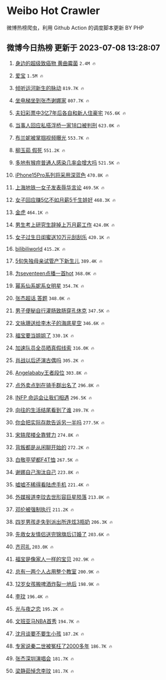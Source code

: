 # Weibo Hot Crawler 



微博热榜爬虫，利用 Github Action 的调度脚本更新 BY PHP 


## 微博今日热榜 更新于 2023-07-08 13:28:07 
1. [身边的超级致癌物 黄曲霉菌](https://s.weibo.com/weibo?q=%E8%BA%AB%E8%BE%B9%E7%9A%84%E8%B6%85%E7%BA%A7%E8%87%B4%E7%99%8C%E7%89%A9%20%E9%BB%84%E6%9B%B2%E9%9C%89%E8%8F%8C&t=31&band_rank=1&Refer=top) `2.4M 🔥` 

1. [爱宝](https://s.weibo.com/weibo?q=%E7%88%B1%E5%AE%9D&t=31&band_rank=2&Refer=top) `1.5M 🔥` 

1. [倾听运河新生的脉动](https://s.weibo.com/weibo?q=%23%E5%80%BE%E5%90%AC%E8%BF%90%E6%B2%B3%E6%96%B0%E7%94%9F%E7%9A%84%E8%84%89%E5%8A%A8%23&t=31&band_rank=3&Refer=top) `819.7K 🔥` 

1. [坐电梯坐到张杰谢娜家](https://s.weibo.com/weibo?q=%23%E5%9D%90%E7%94%B5%E6%A2%AF%E5%9D%90%E5%88%B0%E5%BC%A0%E6%9D%B0%E8%B0%A2%E5%A8%9C%E5%AE%B6%23&t=31&band_rank=4&Refer=top) `807.7K 🔥` 

1. [夫妇彩票中3亿7年后各自和新人住豪宅](https://s.weibo.com/weibo?q=%23%E5%A4%AB%E5%A6%87%E5%BD%A9%E7%A5%A8%E4%B8%AD3%E4%BA%BF7%E5%B9%B4%E5%90%8E%E5%90%84%E8%87%AA%E5%92%8C%E6%96%B0%E4%BA%BA%E4%BD%8F%E8%B1%AA%E5%AE%85%23&t=31&band_rank=5&Refer=top) `765.6K 🔥` 

1. [当事人回应私搭浮桥一家18口被判刑](https://s.weibo.com/weibo?q=%23%E5%BD%93%E4%BA%8B%E4%BA%BA%E5%9B%9E%E5%BA%94%E7%A7%81%E6%90%AD%E6%B5%AE%E6%A1%A5%E4%B8%80%E5%AE%B618%E5%8F%A3%E8%A2%AB%E5%88%A4%E5%88%91%23&t=31&band_rank=6&Refer=top) `623.0K 🔥` 

1. [布兰妮被掌掴视频曝光](https://s.weibo.com/weibo?q=%23%E5%B8%83%E5%85%B0%E5%A6%AE%E8%A2%AB%E6%8E%8C%E6%8E%B4%E8%A7%86%E9%A2%91%E6%9B%9D%E5%85%89%23&t=31&band_rank=7&Refer=top) `553.7K 🔥` 

1. [柳玉茹 假死](https://s.weibo.com/weibo?q=%E6%9F%B3%E7%8E%89%E8%8C%B9%20%E5%81%87%E6%AD%BB&t=31&band_rank=8&Refer=top) `551.2K 🔥` 

1. [多地有猴痘普通人感染几率会增大吗](https://s.weibo.com/weibo?q=%23%E5%A4%9A%E5%9C%B0%E6%9C%89%E7%8C%B4%E7%97%98%E6%99%AE%E9%80%9A%E4%BA%BA%E6%84%9F%E6%9F%93%E5%87%A0%E7%8E%87%E4%BC%9A%E5%A2%9E%E5%A4%A7%E5%90%97%23&t=31&band_rank=9&Refer=top) `521.5K 🔥` 

1. [iPhone15Pro系列将采用深蓝色](https://s.weibo.com/weibo?q=%23iPhone15Pro%E7%B3%BB%E5%88%97%E5%B0%86%E9%87%87%E7%94%A8%E6%B7%B1%E8%93%9D%E8%89%B2%23&t=31&band_rank=10&Refer=top) `470.8K 🔥` 

1. [上海地铁一女子发表辱华言论](https://s.weibo.com/weibo?q=%23%E4%B8%8A%E6%B5%B7%E5%9C%B0%E9%93%81%E4%B8%80%E5%A5%B3%E5%AD%90%E5%8F%91%E8%A1%A8%E8%BE%B1%E5%8D%8E%E8%A8%80%E8%AE%BA%23&t=31&band_rank=11&Refer=top) `469.5K 🔥` 

1. [女子回应赚5亿不如月薪5千生娃好](https://s.weibo.com/weibo?q=%23%E5%A5%B3%E5%AD%90%E5%9B%9E%E5%BA%94%E8%B5%9A5%E4%BA%BF%E4%B8%8D%E5%A6%82%E6%9C%88%E8%96%AA5%E5%8D%83%E7%94%9F%E5%A8%83%E5%A5%BD%23&t=31&band_rank=12&Refer=top) `468.3K 🔥` 

1. [金虎](https://s.weibo.com/weibo?q=%E9%87%91%E8%99%8E&t=31&band_rank=13&Refer=top) `464.1K 🔥` 

1. [男生考上研究生辞掉上万月薪工作](https://s.weibo.com/weibo?q=%23%E7%94%B7%E7%94%9F%E8%80%83%E4%B8%8A%E7%A0%94%E7%A9%B6%E7%94%9F%E8%BE%9E%E6%8E%89%E4%B8%8A%E4%B8%87%E6%9C%88%E8%96%AA%E5%B7%A5%E4%BD%9C%23&t=31&band_rank=14&Refer=top) `424.0K 🔥` 

1. [女子过生日闺蜜送10万元刮刮乐](https://s.weibo.com/weibo?q=%23%E5%A5%B3%E5%AD%90%E8%BF%87%E7%94%9F%E6%97%A5%E9%97%BA%E8%9C%9C%E9%80%8110%E4%B8%87%E5%85%83%E5%88%AE%E5%88%AE%E4%B9%90%23&t=31&band_rank=15&Refer=top) `420.1K 🔥` 

1. [bilibiliworld](https://s.weibo.com/weibo?q=bilibiliworld&t=31&band_rank=16&Refer=top) `415.2K 🔥` 

1. [5旬失独母亲试管产下新生儿](https://s.weibo.com/weibo?q=%235%E6%97%AC%E5%A4%B1%E7%8B%AC%E6%AF%8D%E4%BA%B2%E8%AF%95%E7%AE%A1%E4%BA%A7%E4%B8%8B%E6%96%B0%E7%94%9F%E5%84%BF%23&t=31&band_rank=17&Refer=top) `389.4K 🔥` 

1. [为seventeen点播一首hot](https://s.weibo.com/weibo?q=%23%E4%B8%BAseventeen%E7%82%B9%E6%92%AD%E4%B8%80%E9%A6%96hot%23&t=31&band_rank=18&Refer=top) `368.0K 🔥` 

1. [幂系仙系妮系女明星](https://s.weibo.com/weibo?q=%23%E5%B9%82%E7%B3%BB%E4%BB%99%E7%B3%BB%E5%A6%AE%E7%B3%BB%E5%A5%B3%E6%98%8E%E6%98%9F%23&t=31&band_rank=19&Refer=top) `354.7K 🔥` 

1. [张杰超话 答题](https://s.weibo.com/weibo?q=%E5%BC%A0%E6%9D%B0%E8%B6%85%E8%AF%9D%20%E7%AD%94%E9%A2%98&t=31&band_rank=20&Refer=top) `348.0K 🔥` 

1. [男子便秘自行灌肠致肠穿孔休克](https://s.weibo.com/weibo?q=%23%E7%94%B7%E5%AD%90%E4%BE%BF%E7%A7%98%E8%87%AA%E8%A1%8C%E7%81%8C%E8%82%A0%E8%87%B4%E8%82%A0%E7%A9%BF%E5%AD%94%E4%BC%91%E5%85%8B%23&t=31&band_rank=21&Refer=top) `347.5K 🔥` 

1. [文咏珊送给李木子的海底星空](https://s.weibo.com/weibo?q=%23%E6%96%87%E5%92%8F%E7%8F%8A%E9%80%81%E7%BB%99%E6%9D%8E%E6%9C%A8%E5%AD%90%E7%9A%84%E6%B5%B7%E5%BA%95%E6%98%9F%E7%A9%BA%23&t=31&band_rank=22&Refer=top) `346.6K 🔥` 

1. [福宝要当姐姐了](https://s.weibo.com/weibo?q=%23%E7%A6%8F%E5%AE%9D%E8%A6%81%E5%BD%93%E5%A7%90%E5%A7%90%E4%BA%86%23&t=31&band_rank=23&Refer=top) `330.1K 🔥` 

1. [加速队员全员晒真假线索](https://s.weibo.com/weibo?q=%23%E5%8A%A0%E9%80%9F%E9%98%9F%E5%91%98%E5%85%A8%E5%91%98%E6%99%92%E7%9C%9F%E5%81%87%E7%BA%BF%E7%B4%A2%23&t=31&band_rank=24&Refer=top) `316.0K 🔥` 

1. [肖战以后还演古偶吗](https://s.weibo.com/weibo?q=%23%E8%82%96%E6%88%98%E4%BB%A5%E5%90%8E%E8%BF%98%E6%BC%94%E5%8F%A4%E5%81%B6%E5%90%97%23&t=31&band_rank=25&Refer=top) `305.2K 🔥` 

1. [Angelababy王者段位](https://s.weibo.com/weibo?q=%23Angelababy%E7%8E%8B%E8%80%85%E6%AE%B5%E4%BD%8D%23&t=31&band_rank=26&Refer=top) `303.8K 🔥` 

1. [点外卖点到在骑手群出名了](https://s.weibo.com/weibo?q=%23%E7%82%B9%E5%A4%96%E5%8D%96%E7%82%B9%E5%88%B0%E5%9C%A8%E9%AA%91%E6%89%8B%E7%BE%A4%E5%87%BA%E5%90%8D%E4%BA%86%23&t=31&band_rank=27&Refer=top) `296.8K 🔥` 

1. [INFP 命运会让我们相遇](https://s.weibo.com/weibo?q=INFP%20%E5%91%BD%E8%BF%90%E4%BC%9A%E8%AE%A9%E6%88%91%E4%BB%AC%E7%9B%B8%E9%81%87&t=31&band_rank=28&Refer=top) `296.5K 🔥` 

1. [向往的生活结尾看到了谁](https://s.weibo.com/weibo?q=%23%E5%90%91%E5%BE%80%E7%9A%84%E7%94%9F%E6%B4%BB%E7%BB%93%E5%B0%BE%E7%9C%8B%E5%88%B0%E4%BA%86%E8%B0%81%23&t=31&band_rank=29&Refer=top) `289.7K 🔥` 

1. [你会把实际存款告诉另一半吗](https://s.weibo.com/weibo?q=%23%E4%BD%A0%E4%BC%9A%E6%8A%8A%E5%AE%9E%E9%99%85%E5%AD%98%E6%AC%BE%E5%91%8A%E8%AF%89%E5%8F%A6%E4%B8%80%E5%8D%8A%E5%90%97%23&t=31&band_rank=30&Refer=top) `277.5K 🔥` 

1. [宋轶爬楼全靠臂力](https://s.weibo.com/weibo?q=%23%E5%AE%8B%E8%BD%B6%E7%88%AC%E6%A5%BC%E5%85%A8%E9%9D%A0%E8%87%82%E5%8A%9B%23&t=31&band_rank=31&Refer=top) `274.8K 🔥` 

1. [背叛都是从闲聊开始的](https://s.weibo.com/weibo?q=%E8%83%8C%E5%8F%9B%E9%83%BD%E6%98%AF%E4%BB%8E%E9%97%B2%E8%81%8A%E5%BC%80%E5%A7%8B%E7%9A%84&t=31&band_rank=32&Refer=top) `272.2K 🔥` 

1. [白敬亭望都F4T恤](https://s.weibo.com/weibo?q=%23%E7%99%BD%E6%95%AC%E4%BA%AD%E6%9C%9B%E9%83%BDF4T%E6%81%A4%23&t=31&band_rank=33&Refer=top) `267.5K 🔥` 

1. [谢娜自己淘汰自己](https://s.weibo.com/weibo?q=%23%E8%B0%A2%E5%A8%9C%E8%87%AA%E5%B7%B1%E6%B7%98%E6%B1%B0%E8%87%AA%E5%B7%B1%23&t=31&band_rank=34&Refer=top) `223.8K 🔥` 

1. [嘘嘘不稀得看陆虎手机](https://s.weibo.com/weibo?q=%23%E5%98%98%E5%98%98%E4%B8%8D%E7%A8%80%E5%BE%97%E7%9C%8B%E9%99%86%E8%99%8E%E6%89%8B%E6%9C%BA%23&t=31&band_rank=35&Refer=top) `221.4K 🔥` 

1. [外媒报道李玟去世形容巨星陨落](https://s.weibo.com/weibo?q=%23%E5%A4%96%E5%AA%92%E6%8A%A5%E9%81%93%E6%9D%8E%E7%8E%9F%E5%8E%BB%E4%B8%96%E5%BD%A2%E5%AE%B9%E5%B7%A8%E6%98%9F%E9%99%A8%E8%90%BD%23&t=31&band_rank=36&Refer=top) `213.8K 🔥` 

1. [邓伦被强制执行](https://s.weibo.com/weibo?q=%23%E9%82%93%E4%BC%A6%E8%A2%AB%E5%BC%BA%E5%88%B6%E6%89%A7%E8%A1%8C%23&t=31&band_rank=37&Refer=top) `211.2K 🔥` 

1. [四岁男孩走失到派出所连炫3瓶奶](https://s.weibo.com/weibo?q=%23%E5%9B%9B%E5%B2%81%E7%94%B7%E5%AD%A9%E8%B5%B0%E5%A4%B1%E5%88%B0%E6%B4%BE%E5%87%BA%E6%89%80%E8%BF%9E%E7%82%AB3%E7%93%B6%E5%A5%B6%23&t=31&band_rank=38&Refer=top) `206.3K 🔥` 

1. [先救女友情侣送完锦旗后订婚了](https://s.weibo.com/weibo?q=%23%E5%85%88%E6%95%91%E5%A5%B3%E5%8F%8B%E6%83%85%E4%BE%A3%E9%80%81%E5%AE%8C%E9%94%A6%E6%97%97%E5%90%8E%E8%AE%A2%E5%A9%9A%E4%BA%86%23&t=31&band_rank=39&Refer=top) `203.6K 🔥` 

1. [齐司礼](https://s.weibo.com/weibo?q=%E9%BD%90%E5%8F%B8%E7%A4%BC&t=31&band_rank=40&Refer=top) `203.0K 🔥` 

1. [福宝是像家人一样的宝贝](https://s.weibo.com/weibo?q=%23%E7%A6%8F%E5%AE%9D%E6%98%AF%E5%83%8F%E5%AE%B6%E4%BA%BA%E4%B8%80%E6%A0%B7%E7%9A%84%E5%AE%9D%E8%B4%9D%23&t=31&band_rank=41&Refer=top) `202.9K 🔥` 

1. [总有一两个人占用整个教室](https://s.weibo.com/weibo?q=%23%E6%80%BB%E6%9C%89%E4%B8%80%E4%B8%A4%E4%B8%AA%E4%BA%BA%E5%8D%A0%E7%94%A8%E6%95%B4%E4%B8%AA%E6%95%99%E5%AE%A4%23&t=31&band_rank=42&Refer=top) `200.9K 🔥` 

1. [12岁女孩搬啤酒炸裂一地后](https://s.weibo.com/weibo?q=%2312%E5%B2%81%E5%A5%B3%E5%AD%A9%E6%90%AC%E5%95%A4%E9%85%92%E7%82%B8%E8%A3%82%E4%B8%80%E5%9C%B0%E5%90%8E%23&t=31&band_rank=43&Refer=top) `198.9K 🔥` 

1. [李玟](https://s.weibo.com/weibo?q=%E6%9D%8E%E7%8E%9F&t=31&band_rank=44&Refer=top) `196.4K 🔥` 

1. [光与夜之恋](https://s.weibo.com/weibo?q=%E5%85%89%E4%B8%8E%E5%A4%9C%E4%B9%8B%E6%81%8B&t=31&band_rank=45&Refer=top) `195.2K 🔥` 

1. [文班亚马NBA首秀](https://s.weibo.com/weibo?q=%23%E6%96%87%E7%8F%AD%E4%BA%9A%E9%A9%ACNBA%E9%A6%96%E7%A7%80%23&t=31&band_rank=46&Refer=top) `194.7K 🔥` 

1. [沈月谈要不要生小孩](https://s.weibo.com/weibo?q=%23%E6%B2%88%E6%9C%88%E8%B0%88%E8%A6%81%E4%B8%8D%E8%A6%81%E7%94%9F%E5%B0%8F%E5%AD%A9%23&t=31&band_rank=47&Refer=top) `187.2K 🔥` 

1. [专家说秦二世被冤枉了2000多年](https://s.weibo.com/weibo?q=%23%E4%B8%93%E5%AE%B6%E8%AF%B4%E7%A7%A6%E4%BA%8C%E4%B8%96%E8%A2%AB%E5%86%A4%E6%9E%89%E4%BA%862000%E5%A4%9A%E5%B9%B4%23&t=31&band_rank=48&Refer=top) `186.7K 🔥` 

1. [张杰深圳演唱会](https://s.weibo.com/weibo?q=%E5%BC%A0%E6%9D%B0%E6%B7%B1%E5%9C%B3%E6%BC%94%E5%94%B1%E4%BC%9A&t=31&band_rank=49&Refer=top) `181.7K 🔥` 

1. [梁静茹悼念李玟](https://s.weibo.com/weibo?q=%23%E6%A2%81%E9%9D%99%E8%8C%B9%E6%82%BC%E5%BF%B5%E6%9D%8E%E7%8E%9F%23&t=31&band_rank=50&Refer=top) `181.7K 🔥` 

